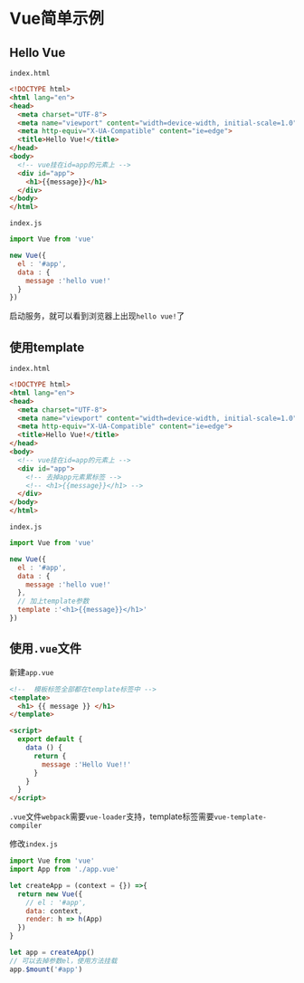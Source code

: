# Vue简单示例

## Hello Vue

`index.html`

```html
<!DOCTYPE html>
<html lang="en">
<head>
  <meta charset="UTF-8">
  <meta name="viewport" content="width=device-width, initial-scale=1.0">
  <meta http-equiv="X-UA-Compatible" content="ie=edge">
  <title>Hello Vue!</title>
</head>
<body>
  <!-- vue挂在id=app的元素上 -->
  <div id="app">
    <h1>{{message}}</h1>
  </div>
</body>
</html>
```

`index.js`

```js
import Vue from 'vue'

new Vue({
  el : '#app',
  data : {
    message :'hello vue!'
  }
})
```

启动服务，就可以看到浏览器上出现`hello vue!`了

## 使用template

`index.html`

```html
<!DOCTYPE html>
<html lang="en">
<head>
  <meta charset="UTF-8">
  <meta name="viewport" content="width=device-width, initial-scale=1.0">
  <meta http-equiv="X-UA-Compatible" content="ie=edge">
  <title>Hello Vue!</title>
</head>
<body>
  <!-- vue挂在id=app的元素上 -->
  <div id="app">
    <!-- 去掉app元素累标签 -->
    <!-- <h1>{{message}}</h1> -->
  </div>
</body>
</html>
```

`index.js`

```js
import Vue from 'vue'

new Vue({
  el : '#app',
  data : {
    message :'hello vue!'
  },
  // 加上template参数
  template :'<h1>{{message}}</h1>'
})
```

## 使用`.vue`文件

新建`app.vue`

```html
<!--  模板标签全部都在template标签中 -->
<template>
  <h1> {{ message }} </h1>
</template>

<script>
  export default {
    data () {
      return {
        message :'Hello Vue!!'
      }
    }
  }
</script>
```

`.vue`文件`webpack`需要`vue-loader`支持，template标签需要`vue-template-compiler`

修改`index.js`

```js
import Vue from 'vue'
import App from './app.vue'

let createApp = (context = {}) =>{
  return new Vue({
    // el : '#app',
    data: context,
    render: h => h(App)
  })
}

let app = createApp()
// 可以去掉参数el，使用方法挂载
app.$mount('#app')
```